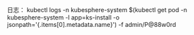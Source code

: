 


日志：
kubectl logs -n kubesphere-system $(kubectl get pod -n kubesphere-system -l app=ks-install -o jsonpath='{.items[0].metadata.name}') -f
admin/P@88w0rd